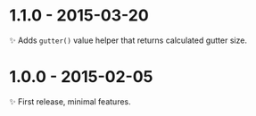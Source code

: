 # 1.1.0 - 2015-03-20

✨ Adds `gutter()` value helper that returns calculated gutter size.

# 1.0.0 - 2015-02-05

✨ First release, minimal features.

